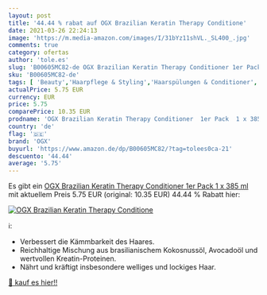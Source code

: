 ```yaml
---
layout: post
title: '44.44 % rabat auf OGX Brazilian Keratin Therapy Conditione'
date: 2021-03-26 22:24:13
image: 'https://m.media-amazon.com/images/I/31bYz11shVL._SL400_.jpg'
comments: true
category: ofertas
author: 'tole.es'
slug: 'B00605MC82-de OGX Brazilian Keratin Therapy Conditioner 1er Pack 1 x 385 ml'
sku: 'B00605MC82-de'
tags: [ 'Beauty','Haarpflege & Styling','Haarspülungen & Conditioner','Pflegeprodukte','ogx', ]
actualPrice: 5.75 EUR
currency: EUR
price: 5.75
comparePrice: 10.35 EUR
prodname: 'OGX Brazilian Keratin Therapy Conditioner  1er Pack  1 x 385 ml '
country: 'de'
flag: '🇩🇪'
brand: 'OGX'
buyurl: 'https://www.amazon.de/dp/B00605MC82/?tag=tolees0ca-21'
descuento: '44.44'
average: '5.75'
---
```


Es gibt ein [OGX Brazilian Keratin Therapy Conditioner  1er Pack  1 x 385 ml ](https://www.amazon.de/dp/B00605MC82/?tag=tolees0ca-21) mit aktuellem Preis 5.75 EUR (original: 10.35 EUR) 44.44 % Rabatt hier:

[![OGX Brazilian Keratin Therapy Conditione](https://m.media-amazon.com/images/I/31bYz11shVL._SL400_.jpg)](https://www.amazon.de/dp/B00605MC82/?tag=tolees0ca-21)

ℹ️:

- Verbessert die Kämmbarkeit des Haares.
- Reichhaltige Mischung aus brasilianischem Kokosnussöl, Avocadoöl und wertvollen Kreatin-Proteinen.
- Nährt und kräftigt insbesondere welliges und lockiges Haar.

[🛒 kauf es hier!!](https://www.amazon.de/dp/B00605MC82/?tag=tolees0ca-21)
